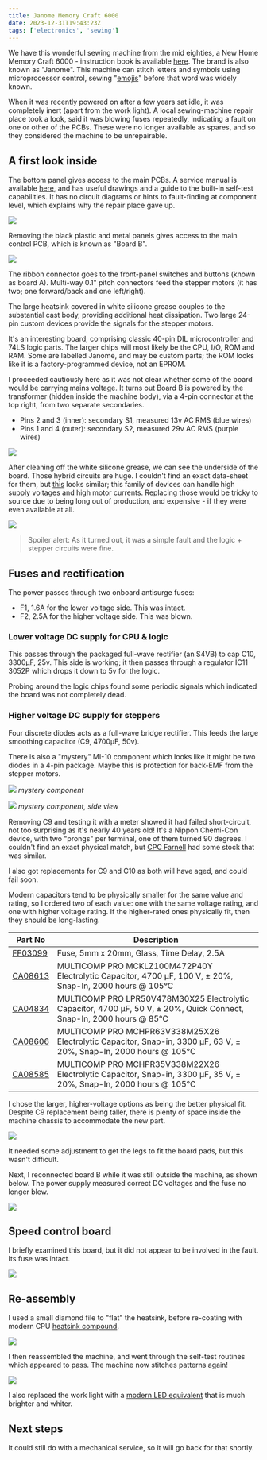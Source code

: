 ```yaml
---
title: Janome Memory Craft 6000
date: 2023-12-31T19:43:23Z
tags: ['electronics', 'sewing']
---
```

We have this wonderful sewing machine from the mid eighties, a New Home Memory Craft 6000 -  instruction book is available [here](https://www.janome.com/siteassets/support/manuals/retired/computer/inst-book-mc6000-en-new.pdf). The brand is also known as "Janome". This machine can stitch letters and symbols using microprocessor control, sewing "[emojis](https://en.wikipedia.org/wiki/Emoji)" before that word was widely known.

When it was recently powered on after a few years sat idle, it was completely inert (apart from the work light). A local sewing-machine repair place took a look, said it was blowing fuses repeatedly, indicating a fault on one or other of the PCBs. These were no longer available as spares, and so they considered the machine to be unrepairable.

## A first look inside

The bottom panel gives access to the main PCBs. A service manual is available [here](https://manualsoncd.com/product/janome-6000-memory-craft-sewing-machine-service-parts-manual/), and has useful drawings and a guide to the built-in self-test capabilities. It has no circuit diagrams or hints to fault-finding at component level, which explains why the repair place gave up.

![](img/IMG_6892.jpeg)

Removing the black plastic and metal panels gives access to the main control PCB, which is known as "Board B".

![](img/IMG_6893.jpeg)

The ribbon connector goes to the front-panel switches and buttons (known as  board A). Multi-way 0.1" pitch connectors feed the stepper motors (it has two; one forward/back and one left/right).

The large heatsink covered in white silicone grease couples to the substantial cast body, providing additional heat dissipation. Two large 24-pin custom devices provide the signals for the stepper motors.

It's an interesting board, comprising classic 40-pin DIL microcontroller and 74LS logic parts. The larger chips will most likely be the CPU, I/O, ROM and RAM. Some are labelled Janome, and may be custom parts; the ROM looks like it is a factory-programmed device, not an EPROM.

I proceeded cautiously here as it was not clear whether some of the board would be carrying mains voltage. It turns out Board B is powered by the transformer (hidden inside the machine body), via a 4-pin connector at the top right, from two separate secondaries.

* Pins 2 and 3 (inner): secondary S1, measured 13v AC RMS (blue wires)
* Pins 1 and 4 (outer): secondary S2, measured 29v AC RMS (purple wires)

![](img/IMG_6894.jpeg)

After cleaning off the white silicone grease, we can see the underside of the board. Those hybrid circuits are huge. I couldn't find an exact data-sheet for them, but [this](https://www.alldatasheet.com/datasheet-pdf/pdf/119497/SANKEN/SI-7200E.html) looks similar; this family of devices can handle high supply voltages and high motor currents. Replacing those would be tricky to source due to being long out of production, and expensive - if they were even available at all.

![](img/IMG_6898.jpeg)

> Spoiler alert: As it turned out, it was a simple fault and the logic + stepper circuits were fine.

## Fuses and rectification

The power passes through two onboard antisurge fuses:
* F1, 1.6A for the lower voltage side. This was intact.
* F2, 2.5A for the higher voltage side. This was blown.

### Lower voltage DC supply for CPU & logic

This passes through the packaged full-wave rectifier (an S4VB) to cap C10, 3300µF, 25v. This side is working; it then passes through a regulator IC11 3052P which drops it down to 5v for the logic.

Probing around the logic chips found some periodic signals which indicated the board was not completely dead.

### Higher voltage DC supply for steppers

Four discrete diodes acts as a full-wave bridge rectifier. This feeds the large smoothing capacitor (C9, 4700µF, 50v).

There is also a "mystery" MI-10 component which looks like it might be two diodes in a 4-pin package. Maybe this is protection for back-EMF from the stepper motors.

![](img/IMG_6899.jpeg)
_mystery component_

![](img/IMG_6902.jpeg)
_mystery component, side view_

Removing C9 and testing it with a meter showed it had failed short-circuit, not too surprising as it's nearly 40 years old! It's a Nippon Chemi-Con device, with two "prongs" per terminal, one of them turned 90 degrees. I couldn't find an exact physical match, but [CPC Farnell](https://cpc.farnell.com/) had some stock that was similar.

I also got replacements for C9 and C10 as both will have aged, and could fail soon.

Modern capacitors tend to be physically smaller for the same value and rating, so I ordered two of each value: one with the same voltage rating, and one with higher voltage rating. If the higher-rated ones physically fit, then they should be long-lasting.

|Part No|Description|
|--|--|
|[FF03099](https://cpc.farnell.com/multicomp/mc000876/fuse-5x20mm-glass-time-delay-2/dp/FF03099)|Fuse, 5mm x 20mm, Glass, Time Delay, 2.5A|
|[CA08613](https://cpc.farnell.com/multicomp-pro/mcklz100m472p40y/cap-4700-f-100v-alu-elec-snap/dp/CA08613)|MULTICOMP PRO  MCKLZ100M472P40Y  Electrolytic Capacitor, 4700 µF, 100 V, ± 20%, Snap-In, 2000 hours @ 105°C|
|[CA04834](https://cpc.farnell.com/multicomp/lpr50v478m30x25/capacitor-4700uf-50v/dp/CA04834)|MULTICOMP PRO  LPR50V478M30X25  Electrolytic Capacitor, 4700 µF, 50 V, ± 20%, Quick Connect, Snap-In, 2000 hours @ 85°C|
|[CA08606](https://cpc.farnell.com/multicomp-pro/mchpr63v338m25x26/cap-3300-f-63v-alu-elec-snap-in/dp/CA08606)|MULTICOMP PRO  MCHPR63V338M25X26  Electrolytic Capacitor, Snap-in, 3300 µF, 63 V, ± 20%, Snap-In, 2000 hours @ 105°C|
|[CA08585](https://cpc.farnell.com/multicomp-pro/mchpr35v338m22x26/cap-3300-f-35v-alu-elec-snap-in/dp/CA08585)|MULTICOMP PRO  MCHPR35V338M22X26  Electrolytic Capacitor, Snap-in, 3300 µF, 35 V, ± 20%, Snap-In, 2000 hours @ 105°C|

I chose the larger, higher-voltage options as being the better physical fit. Despite C9 replacement being taller, there is plenty of space inside the machine chassis to accommodate the new part.

![](img/replaced_caps2.jpeg)

It needed some adjustment to get the legs to fit the board pads, but this wasn't difficult.

Next, I reconnected board B while it was still outside the machine, as shown below. The power supply measured correct DC voltages and the fuse no longer blew.

![](img/IMG_6904.jpeg)

## Speed control board

I briefly examined this board, but it did not appear to be involved in the fault. Its fuse was intact.

![](img/IMG_6895.jpeg)

## Re-assembly

I used a small diamond file to "flat" the heatsink, before re-coating with modern CPU [heatsink compound](https://www.amazon.co.uk/dp/B0B7JPDFDZ).

![](img/board_ready.jpeg)

I then reassembled the machine, and went through the self-test routines which appeared to pass. The machine now stitches patterns again!

![](img/stitched_croc.jpeg)

I also replaced the work light with a [modern LED equivalent](https://www.amazon.co.uk/dp/B0B5N9BCXW) that is much brighter and whiter.

## Next steps

It could still do with a mechanical service, so it will go back for that shortly.
